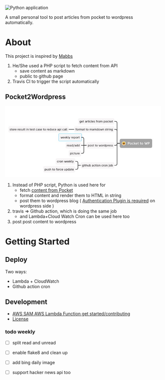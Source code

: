 ![Python application](https://github.com/tim-hub/Pocket2Wordpress/workflows/Python%20application/badge.svg)

A small personal tool to post articles from pocket to wordpress automatically.

# About

This project is inspired by [Mabbs](https://github.com/Mabbs/MayxDaily) 
1. He/She used a PHP script to fetch content from API
    - save content as markdown
    - public to github page
2. Travis CI to trigger the script automatically


## Pocket2Wordpress

![](https://raw.githubusercontent.com/tim-hub/picgo-pictures-sample2/master/public/images20200728211825.png)

1. Instead of PHP script, Python is used here for 
    - fetch [content from Pocket](https://getpocket.com/developer/)
    - format content and render them to HTML in string
    - post them to wordpress blog ( [Authentication Plugin is required](https://developer.wordpress.org/rest-api/using-the-rest-api/authentication/) on wordpress side )
2. travis => Github action, which is doing the same job
    - and Lambda+Cloud Watch Cron can be used here too
3. post post content to wordpress



# Getting Started

## Deploy

Two ways:
- Lambda + CloudWatch
- Github action cron



## Development
- [AWS SAM AWS Lambda Function get started/contributing](./CONTRIBUTING.md)
- [License](./LICENSE)

### todo weekly
- [ ] split read and unread
- [ ] enable flake8 and clean up
- [ ] add bing daily image
- [ ] support hacker news api too


